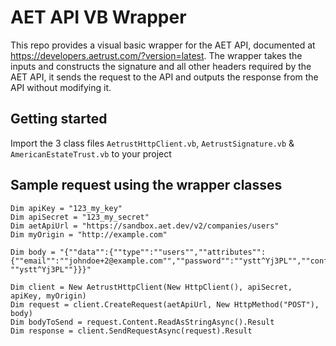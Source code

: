 # AET API VB Wrapper
This repo provides a visual basic wrapper for the AET API, documented at https://developers.aetrust.com/?version=latest.
The wrapper takes the inputs and constructs the signature and all other headers required by the AET API,
it sends the request to the API and outputs the response from the API without modifying it.

## Getting started
Import the 3 class files `AetrustHttpClient.vb`, `AetrustSignature.vb` & `AmericanEstateTrust.vb` to your project  

## Sample request using the wrapper classes
```
Dim apiKey = "123_my_key"
Dim apiSecret = "123_my_secret"
Dim aetApiUrl = "https://sandbox.aet.dev/v2/companies/users"
Dim myOrigin = "http://example.com"

Dim body = "{""data"":{""type"":""users"",""attributes"":{""email"":""johndoe+2@example.com"",""password"":""ystt^Yj3PL"",""confirmPassword"": ""ystt^Yj3PL""}}}"

Dim client = New AetrustHttpClient(New HttpClient(), apiSecret, apiKey, myOrigin)
Dim request = client.CreateRequest(aetApiUrl, New HttpMethod("POST"), body)
Dim bodyToSend = request.Content.ReadAsStringAsync().Result
Dim response = client.SendRequestAsync(request).Result
```

